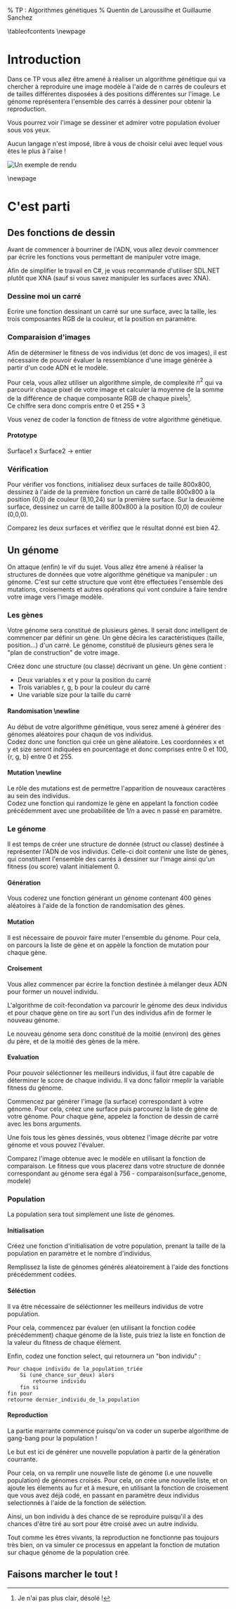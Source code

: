 % TP : Algorithmes génétiques
% Quentin de Laroussilhe et Guillaume Sanchez

\tableofcontents
\newpage

# Introduction

Dans ce TP vous allez être amené à réaliser un algorithme génétique qui va
chercher à reproduire une image modèle à l'aide de n carrés de couleurs et de
tailles différentes disposées à des positions différentes sur l'image. Le
génome représentera l'ensemble des carrés à dessiner pour obtenir la
reproduction.

Vous pourrez voir l'image se dessiner et admirer votre population
évoluer sous vos yeux.

Aucun langage n'est imposé, libre à vous de choisir celui avec lequel vous êtes
le plus à l'aise !

![Un exemple de rendu](joconde.png)

\newpage

# C'est parti

## Des fonctions de dessin

Avant de commencer à bourriner de l'ADN, vous allez devoir commencer par écrire
les fonctions vous permettant de manipuler votre image.

Afin de simplifier le travail en C#, je vous recommande d'utiliser SDL.NET
plutôt que XNA (sauf si vous savez manipuler les surfaces avec XNA).

### Dessine moi un carré

Ecrire une fonction dessinant un carré sur une surface, avec la taille, les
trois composantes RGB de la couleur, et la position en paramètre.

### Comparaision d'images

Afin de déterminer le fitness de vos individus (et donc de vos images), il est
nécessaire de pouvoir évaluer la ressemblance d'une image générée à partir d'un
code ADN et le modèle.

Pour cela, vous allez utiliser un algorithme simple, de complexité $n^2$ qui va
parcourir chaque pixel de votre image et calculer la moyenne de la somme de la différence
de chaque composante RGB de chaque pixels[^1].  
Ce chiffre sera donc compris entre 0 et $255*3$

Vous venez de coder la fonction de fitness de votre algorithme génétique.

[^1]: Je n'ai pas plus clair, désolé !

#### Prototype  
Surface1 x Surface2 -> entier

### Vérification

Pour vérifier vos fonctions, initialisez deux surfaces de taille 800x800,
dessinez à l'aide de la première fonction un carré de taille 800x800 à la
position (0,0) de couleur (8,10,24) sur la première surface. Sur la deuxième
surface, dessinez un carré de taille 800x800 à la position (0,0) de couleur
(0,0,0).

Comparez les deux surfaces et vérifiez que le résultat donné est bien 42.

## Un génome

On attaque (enfin) le vif du sujet. Vous allez être amené à réaliser la
structures de données que votre algorithme génétique va manipuler : un génome.
C'est sur cette structure que vont être effectuées l'ensemble des mutations,
croisements et autres opérations qui vont conduire à faire tendre votre image
vers l'image modèle.

### Les gènes

Votre génome sera constitué de plusieurs gènes. Il serait donc intelligent de
commencer par définir un gène. Un gène décira les caractéristiques (taille,
position...) d'un carré. Le génome, constitué de plusieurs gènes sera le "plan
de construction" de votre image.

Créez donc une structure (ou classe) décrivant un gène. Un gène contient :

* Deux variables x et y pour la position du carré
* Trois variables r, g, b pour la couleur du carré
* Une variable size pour la taille du carré

#### Randomisation \newline

Au début de votre algorithme génétique, vous serez amené à générer des génomes
aléatoires pour chaqun de vos individus.  
Codez donc une fonction qui crée un gène aléatoire. Les coordonnées x et y et
size seront indiquées en pourcentage et donc comprises entre 0 et 100, 
{r, g, b} entre 0 et 255.

#### Mutation \newline

Le rôle des mutations est de permettre l'apparition de nouveaux caractères au
sein des individus.  
Codez une fonction qui randomize le gène en appelant la fonction codée
précédemment avec une probabilitée de $1/n$ a avec n passé en paramètre.

### Le génome

Il est temps de créer une structure de donnée (struct ou classe) destinée à 
représenter l'ADN de vos individus. Celle-ci doit contenir une liste de gènes,
qui constituent l'ensemble des carrés à dessiner sur l'image ainsi qu'un
fitness (ou score) valant initialement 0.

#### Génération

Vous coderez une fonction générant un génome contenant 400 gènes aléatoires à
l'aide de la fonction de randomisation des gènes.

#### Mutation

Il est nécessaire de pouvoir faire muter l'ensemble du génome. Pour cela, on
parcours la liste de gène et on appèle la fonction de mutation pour chaque
gène.

#### Croisement

Vous allez commencer par écrire la fonction destinée à mélanger deux ADN pour 
former un nouvel individu.

L'algorithme de coït-fecondation va parcourir le génome des deux individus et
pour chaque gène on tire au sort l'un des individus afin de former le nouveau
génome.

Le nouveau génome sera donc constitué de la moitié (environ) des gènes du père,
et de la moitié des gènes de la mère.

#### Evaluation

Pour pouvoir séléctionner les meilleurs individus, il faut être capable de
déterminer le score de chaque individu. Il va donc falloir rmeplir la variable
fitness du génome.

Commencez par générer l'image (la surface) correspondant à votre génome. Pour
cela, créez une surface puis parcourez la liste de gène de votre génome. Pour
chaque gène, appelez la fonction de dessin de carré avec les bons arguments.

Une fois tous les gènes dessinés, vous obtenez l'image décrite par votre génome
et vous pouvez l'évaluer.

Comparez l'image obtenue avec le modèle en utilisant la fonction de
comparaison. Le fitness que vous placerez dans votre structure de donnée
correspondant au génome sera égal à 756 - comparaison(surface_genome, modele)

### Population

La population sera tout simplement une liste de génomes.

#### Initialisation

Créez une fonction d'initialisation de votre population, prenant la taille de
la population en paramètre et le nombre d'individus.

Remplissez la liste de génomes générés aléatoirement à l'aide des fonctions
précédemment codées.

#### Séléction

Il va être nécessaire de séléctionner les meilleurs individus de votre
population.

Pour cela, commencez par évaluer (en utilisant la fonction codée précédemment)
chaque génome de la liste, puis triez la liste en fonction de la valeur du
fitness de chaque élément.

Enfin, codez une fonction select, qui retournera un "bon individu" :

~~~
Pour chaque individu de la_population_triée
    Si (une_chance_sur_deux) alors
        retourne individu
    fin si
fin pour
retourne dernier_individu_de_la_population
~~~

#### Reproduction

La partie marrante commence puisqu'on va coder un superbe algorithme de
gang-bang pour la population !

Le but est ici de générer une nouvelle population à partir de la génération
courrante.

Pour cela, on va remplir une nouvelle liste de génome (i.e une nouvelle 
population) de génomes croisés. Pour cela, on crée une nouvelle liste, et on
ajoute les élements au fur et à mesure, en utilisant la fonction de croisement
que vous avez déjà codé, en passant en paramètre deux individus selectionnés à
l'aide de la fonction de séléction.

Ainsi, un bon individu à des chance de se reproduire puisqu'il a des chances
d'être tiré au sort pour être croisé avec un autre individu.

Tout comme les êtres vivants, la reproduction ne fonctionne pas toujours très
bien, on va simuler ce processus en appelant la fonction de mutation sur chaque
génome de la population crée.

## Faisons marcher le tout !
